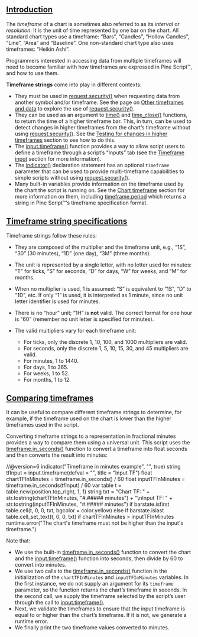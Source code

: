 ## [Introduction](https://www.tradingview.com/pine-script-docs/concepts/timeframes/#introduction)

The _timeframe_ of a chart is sometimes also referred to as its _interval_ or _resolution_. It is the unit of time represented by one bar on the chart. All standard chart types use a timeframe: “Bars”, “Candles”, “Hollow Candles”, “Line”, “Area” and “Baseline”. One non-standard chart type also uses timeframes: “Heikin Ashi”.

Programmers interested in accessing data from multiple timeframes will need to become familiar with how timeframes are expressed in Pine Script™, and how to use them.

**Timeframe strings** come into play in different contexts:

-   They must be used in [request.security()](https://www.tradingview.com/pine-script-reference/v6/#fun_request%7Bdot%7Dsecurity) when requesting data from another symbol and/or timeframe. See the page on [Other timeframes and data](https://www.tradingview.com/pine-script-docs/concepts/other-timeframes-and-data/) to explore the use of [request.security()](https://www.tradingview.com/pine-script-reference/v6/#fun_request%7Bdot%7Dsecurity).
-   They can be used as an argument to [time()](https://www.tradingview.com/pine-script-reference/v6/#fun_time) and [time\_close()](https://www.tradingview.com/pine-script-reference/v6/#fun_time_close) functions, to return the time of a higher timeframe bar. This, in turn, can be used to detect changes in higher timeframes from the chart’s timeframe without using [request.security()](https://www.tradingview.com/pine-script-reference/v6/#fun_request%7Bdot%7Dsecurity). See the [Testing for changes in higher timeframes](https://www.tradingview.com/pine-script-docs/concepts/time/#testing-for-changes-in-higher-timeframes) section to see how to do this.
-   The [input.timeframe()](https://www.tradingview.com/pine-script-reference/v6/#fun_input%7Bdot%7Dsession) function provides a way to allow script users to define a timeframe through a script’s “Inputs” tab (see the [Timeframe input](https://www.tradingview.com/pine-script-docs/concepts/inputs/#timeframe-input) section for more information).
-   The [indicator()](https://www.tradingview.com/pine-script-reference/v6/#fun_indicator) declaration statement has an optional `timeframe` parameter that can be used to provide multi-timeframe capabilities to simple scripts without using [request.security()](https://www.tradingview.com/pine-script-reference/v6/#fun_request%7Bdot%7Dsecurity).
-   Many built-in variables provide information on the timeframe used by the chart the script is running on. See the [Chart timeframe](https://www.tradingview.com/pine-script-docs/concepts/chart-information/#chart-timeframe) section for more information on them, including [timeframe.period](https://www.tradingview.com/pine-script-reference/v6/#var_timeframe%7Bdot%7Dperiod) which returns a string in Pine Script™‘s timeframe specification format.

## [Timeframe string specifications](https://www.tradingview.com/pine-script-docs/concepts/timeframes/#timeframe-string-specifications)

Timeframe strings follow these rules:

-   They are composed of the multiplier and the timeframe unit, e.g., “1S”, “30” (30 minutes), “1D” (one day), “3M” (three months).
    
-   The unit is represented by a single letter, with no letter used for minutes: “T” for ticks, “S” for seconds, “D” for days, “W” for weeks, and “M” for months.
    
-   When no multiplier is used, 1 is assumed: “S” is equivalent to “1S”, “D” to “1D”, etc. If only “1” is used, it is interpreted as 1 minute, since no unit letter identifier is used for minutes.
    
-   There is no “hour” unit; “1H” is **not** valid. The correct format for one hour is “60” (remember no unit letter is specified for minutes).
    
-   The valid multipliers vary for each timeframe unit:
    
    -   For ticks, only the discrete 1, 10, 100, and 1000 multipliers are valid.
    -   For seconds, only the discrete 1, 5, 10, 15, 30, and 45 multipliers are valid.
    -   For minutes, 1 to 1440.
    -   For days, 1 to 365.
    -   For weeks, 1 to 52.
    -   For months, 1 to 12.

## [Comparing timeframes](https://www.tradingview.com/pine-script-docs/concepts/timeframes/#comparing-timeframes)

It can be useful to compare different timeframe strings to determine, for example, if the timeframe used on the chart is lower than the higher timeframes used in the script.

Converting timeframe strings to a representation in fractional minutes provides a way to compare them using a universal unit. This script uses the [timeframe.in\_seconds()](https://www.tradingview.com/pine-script-reference/v6/#fun_timeframe%7Bdot%7Din_seconds) function to convert a timeframe into float seconds and then converts the result into minutes:

//@version=6 indicator("Timeframe in minutes example", "", true) string tfInput = input.timeframe(defval = "", title = "Input TF") float chartTFInMinutes = timeframe.in\_seconds() / 60 float inputTFInMinutes = timeframe.in\_seconds(tfInput) / 60 var table t = table.new(position.top\_right, 1, 1) string txt = "Chart TF: " + str.tostring(chartTFInMinutes, "#.##### minutes") + "\\nInput TF: " + str.tostring(inputTFInMinutes, "#.##### minutes") if barstate.isfirst table.cell(t, 0, 0, txt, bgcolor = color.yellow) else if barstate.islast table.cell\_set\_text(t, 0, 0, txt) if chartTFInMinutes > inputTFInMinutes runtime.error("The chart's timeframe must not be higher than the input's timeframe.")

Note that:

-   We use the built-in [timeframe.in\_seconds()](https://www.tradingview.com/pine-script-reference/v6/#fun_timeframe%7Bdot%7Din_seconds) function to convert the chart and the [input.timeframe()](https://www.tradingview.com/pine-script-reference/v6/#fun_input%7Bdot%7Dsession) function into seconds, then divide by 60 to convert into minutes.
-   We use two calls to the [timeframe.in\_seconds()](https://www.tradingview.com/pine-script-reference/v6/#fun_timeframe%7Bdot%7Din_seconds) function in the initialization of the `chartTFInMinutes` and `inputTFInMinutes` variables. In the first instance, we do not supply an argument for its `timeframe` parameter, so the function returns the chart’s timeframe in seconds. In the second call, we supply the timeframe selected by the script’s user through the call to [input.timeframe()](https://www.tradingview.com/pine-script-reference/v6/#fun_input%7Bdot%7Dsession).
-   Next, we validate the timeframes to ensure that the input timeframe is equal to or higher than the chart’s timeframe. If it is not, we generate a runtime error.
-   We finally print the two timeframe values converted to minutes.